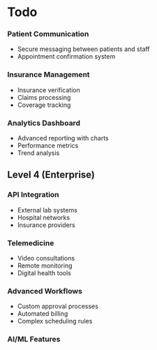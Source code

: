 # Todo

### Patient Communication
- Secure messaging between patients and staff
- Appointment confirmation system

### Insurance Management
- Insurance verification
- Claims processing
- Coverage tracking

### Analytics Dashboard
- Advanced reporting with charts
- Performance metrics
- Trend analysis

## Level 4 (Enterprise)

### API Integration
- External lab systems
- Hospital networks
- Insurance providers

### Telemedicine
- Video consultations
- Remote monitoring
- Digital health tools

### Advanced Workflows
- Custom approval processes
- Automated billing
- Complex scheduling rules

### AI/ML Features 


